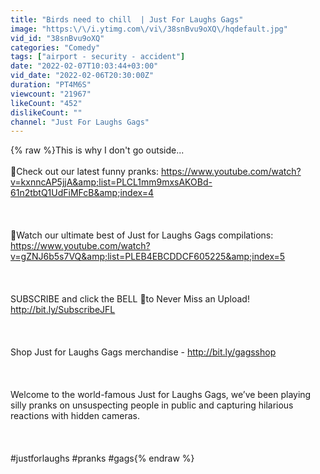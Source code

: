 ```yaml
---
title: "Birds need to chill  | Just For Laughs Gags"
image: "https:\/\/i.ytimg.com\/vi\/38snBvu9oXQ\/hqdefault.jpg"
vid_id: "38snBvu9oXQ"
categories: "Comedy"
tags: ["airport - security - accident"]
date: "2022-02-07T10:03:44+03:00"
vid_date: "2022-02-06T20:30:00Z"
duration: "PT4M6S"
viewcount: "21967"
likeCount: "452"
dislikeCount: ""
channel: "Just For Laughs Gags"
---
```

{% raw %}This is why I don't go outside...<br /><br />🤣Check out our latest funny pranks: <a rel="nofollow" target="blank" href="https://www.youtube.com/watch?v=kxnncAP5jjA&amp;list=PLCL1mm9mxsAKOBd-61n2tbtQ1UdFiMFcB&amp;index=4">https://www.youtube.com/watch?v=kxnncAP5jjA&amp;list=PLCL1mm9mxsAKOBd-61n2tbtQ1UdFiMFcB&amp;index=4</a><br /><br /><br /><br />🤣Watch our ultimate best of Just for Laughs Gags compilations: <a rel="nofollow" target="blank" href="https://www.youtube.com/watch?v=gZNJ6b5s7VQ&amp;list=PLEB4EBCDDCF605225&amp;index=5">https://www.youtube.com/watch?v=gZNJ6b5s7VQ&amp;list=PLEB4EBCDDCF605225&amp;index=5</a><br /><br /><br /><br />SUBSCRIBE and click the BELL 🔔to Never Miss an Upload! <a rel="nofollow" target="blank" href="http://bit.ly/SubscribeJFL">http://bit.ly/SubscribeJFL</a><br /><br /><br /><br />Shop Just for Laughs Gags merchandise - <a rel="nofollow" target="blank" href="http://bit.ly/gagsshop">http://bit.ly/gagsshop</a><br /><br /><br /><br />Welcome to the world-famous Just for Laughs Gags, we’ve been playing silly pranks on unsuspecting people in public and capturing hilarious reactions with hidden cameras.<br /><br /><br /><br />#justforlaughs #pranks #gags{% endraw %}
